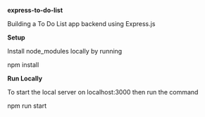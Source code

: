 **express-to-do-list**

Building a To Do List app backend using Express.js

**Setup**

Install node_modules locally by running

npm install

**Run Locally**

To start the local server on localhost:3000 then run the command

npm run start
